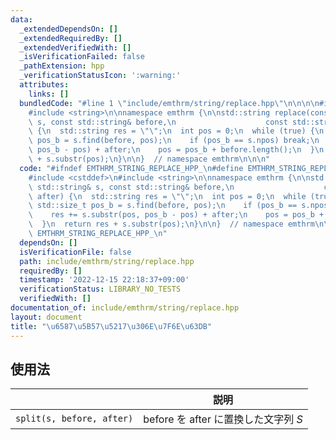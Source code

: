 ```yaml
---
data:
  _extendedDependsOn: []
  _extendedRequiredBy: []
  _extendedVerifiedWith: []
  _isVerificationFailed: false
  _pathExtension: hpp
  _verificationStatusIcon: ':warning:'
  attributes:
    links: []
  bundledCode: "#line 1 \"include/emthrm/string/replace.hpp\"\n\n\n\n#include <cstddef>\n\
    #include <string>\n\nnamespace emthrm {\n\nstd::string replace(const std::string&\
    \ s, const std::string& before,\n                    const std::string& after)\
    \ {\n  std::string res = \"\";\n  int pos = 0;\n  while (true) {\n    const std::size_t\
    \ pos_b = s.find(before, pos);\n    if (pos_b == s.npos) break;\n    res += s.substr(pos,\
    \ pos_b - pos) + after;\n    pos = pos_b + before.length();\n  }\n  return res\
    \ + s.substr(pos);\n}\n\n}  // namespace emthrm\n\n\n"
  code: "#ifndef EMTHRM_STRING_REPLACE_HPP_\n#define EMTHRM_STRING_REPLACE_HPP_\n\n\
    #include <cstddef>\n#include <string>\n\nnamespace emthrm {\n\nstd::string replace(const\
    \ std::string& s, const std::string& before,\n                    const std::string&\
    \ after) {\n  std::string res = \"\";\n  int pos = 0;\n  while (true) {\n    const\
    \ std::size_t pos_b = s.find(before, pos);\n    if (pos_b == s.npos) break;\n\
    \    res += s.substr(pos, pos_b - pos) + after;\n    pos = pos_b + before.length();\n\
    \  }\n  return res + s.substr(pos);\n}\n\n}  // namespace emthrm\n\n#endif  //\
    \ EMTHRM_STRING_REPLACE_HPP_\n"
  dependsOn: []
  isVerificationFile: false
  path: include/emthrm/string/replace.hpp
  requiredBy: []
  timestamp: '2022-12-15 22:18:37+09:00'
  verificationStatus: LIBRARY_NO_TESTS
  verifiedWith: []
documentation_of: include/emthrm/string/replace.hpp
layout: document
title: "\u6587\u5B57\u5217\u306E\u7F6E\u63DB"
---
```



## 使用法

||説明|
|:--:|:--:|
|`split(s, before, after)`|$\mathrm{before}$ を $\mathrm{after}$ に置換した文字列 $S$|
